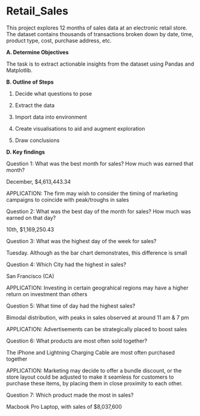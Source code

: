 # Retail_Sales

This project explores 12 months of sales data at an electronic retail store. The dataset contains thousands of transactions broken down by date, time, product type, cost, purchase address, etc.

 **A. Determine Objectives**

The task is to extract actionable insights from the dataset using Pandas and Matplotlib.

**B.  Outline of Steps**

1. Decide what questions to pose

2. Extract the data  

3. Import data into environment  

4. Create visualisations to aid and augment exploration 

5. Draw conclusions

**D. Key findings**

Question 1: What was the best month for sales? How much was earned that month?

December, $4,613,443.34

APPLICATION: The firm may wish to consider the timing of marketing campaigns to coincide with peak/troughs in sales

Question 2: What was the best day of the month for sales? How much was earned on that day?

10th, $1,169,250.43

Question 3: What was the highest day of the week for sales?

Tuesday. Although as the bar chart demonstrates, this difference is small

Question 4: Which City had the highest in sales?

San Francisco (CA)

APPLICATION: Investing in certain geograhical regions may have a higher return on investment than others

Question 5: What time of day had the highest sales?

Bimodal distribution, with peaks in sales observed at around 11 am & 7 pm

APPLICATION: Advertisements can be strategically placed to boost sales

Question 6: What products are most often sold together?

The iPhone and Lightning Charging Cable are most often purchased together

APPLICATION: Marketing may decide to offer a bundle discount, or the store layout could be adjusted to make it seamless for customers to purchase these items, by placing them in close proximity to each other.

Question 7: Which product made the most in sales?

Macbook Pro Laptop, with sales of $8,037,600
